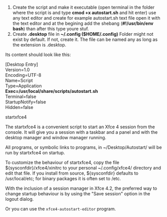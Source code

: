 
1. Create the script and make it executable (open terminal in the folder where
the script is  and type **cmod +x autostart.sh** and hit enter)
use any text editor and create for example autostart.sh text file
open it with the text editor and at the begining add the shebang (**#!/usr/bin/env bash**)
than after this type youre stuf.
2. Create **.desktop** file in **~/.config ($HOME/.config)**
Folder might not exist by default. If not, create it.
The file can be named any as long as the extension is .desktop.

Its content should look like this:

[Desktop Entry]  
Version=1.0  
Encoding=UTF-8  
Name=Script  
Type=Application  
**Exec=/usr/local/share/scripts/autostart.sh**  
Terminal=false  
StartupNotify=false  
Hidden=false  


startxfce4

The startxfce4 is a convenient script to start an Xfce 4 session from the console. It will give you a session with a taskbar and a panel and with the desktop manager and window manager running.

All programs, or symbolic links to programs, in ~/Desktop/Autostart/ will be run by startxfce4 on startup.

To customize the behaviour of startxfce4, copy the file ${sysconfdir}/xfce4/xinitrc to your personal ~/.config/xfce4/ directory and edit that file. If you install from source, ${sysconfdir} defaults to /usr/local/etc; for binary packages it is often set to /etc.

With the inclusion of a session manager in Xfce 4.2, the preferred way to change startup behaviour is by using the "Save session" option in the logout dialog.

Or you can use the `xfce4-autostart-editor` program.